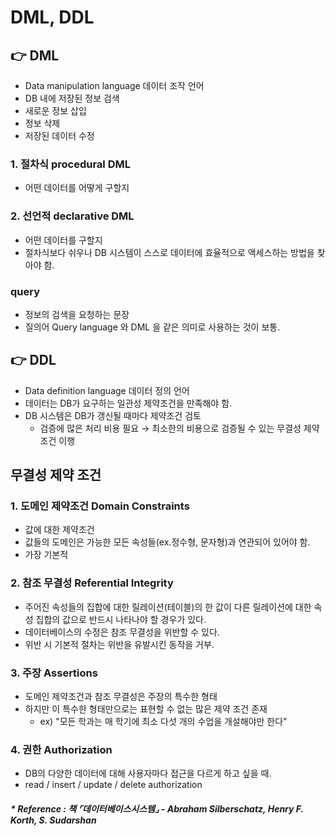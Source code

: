 # DML, DDL

## 👉 DML
- Data manipulation language 데이터 조작 언어
- DB 내에 저장된 정보 검색
- 새로운 정보 삽입
- 정보 삭제
- 저장된 데이터 수정

### 1. 절차식 procedural DML
- 어떤 데이터를 어떻게 구할지

### 2. 선언적 declarative DML
- 어떤 데이터를 구할지
- 절차식보다 쉬우나 DB 시스템이 스스로 데이터에 효율적으로 액세스하는 방법을 찾아야 함.

### query
- 정보의 검색을 요청하는 문장
- 질의어 Query language 와 DML 을 같은 의미로 사용하는 것이 보통.

## 👉 DDL
- Data definition language 데이터 정의 언어
- 데이터는 DB가 요구하는 일관성 제약조건을 만족해야 함.
- DB 시스템은 DB가 갱신될 때마다 제약조건 검토
  - 검증에 많은 처리 비용 필요 → 최소한의 비용으로 검증될 수 있는 무결성 제약조건 이행
    
## 무결성 제약 조건
### 1. 도메인 제약조건 Domain Constraints
- 값에 대한 제약조건
- 값들의 도메인은 가능한 모든 속성들(ex.정수형, 문자형)과 연관되어 있어야 함.
- 가장 기본적

### 2. 참조 무결성 Referential Integrity
- 주어진 속성들의 집합에 대한 릴레이션(테이블)의 한 값이 다른 릴레이션에 대한 
  속성 집합의 값으로 반드시 나타나야 할 경우가 있다.
- 데이터베이스의 수정은 참조 무결성을 위반할 수 있다.
- 위반 시 기본적 절차는 위반을 유발시킨 동작을 거부.

### 3. 주장 Assertions
- 도메인 제약조건과 참조 무결성은 주장의 특수한 형태
- 하지만 이 특수한 형태만으로는 표현할 수 없는 많은 제약 조건 존재
  - ex) "모든 학과는 매 학기에 최소 다섯 개의 수업을 개설해야만 한다"

### 4. 권한 Authorization
- DB의 다양한 데이터에 대해 사용자마다 접근을 다르게 하고 싶을 때.
- read / insert / update / delete authorization

##### * Reference : 책 ⌜데이터베이스시스템⌟ - Abraham Silberschatz, Henry F. Korth, S. Sudarshan
